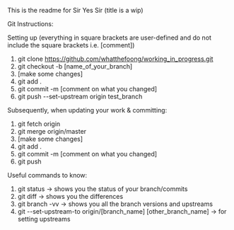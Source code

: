 This is the readme for Sir Yes Sir (title is a wip)

Git Instructions:

Setting up (everything in square brackets are user-defined and do not include the square brackets i.e. [comment])
1. git clone https://github.com/whatthefoong/working_in_progress.git
2. git checkout -b [name_of_your_branch]
3. [make some changes]
4. git add .
5. git commit -m [comment on what you changed]
6. git push --set-upstream origin test_branch

Subsequently, when updating your work & committing:
1. git fetch origin
2. git merge origin/master
3. [make some changes]
4. git add .
5. git commit -m [comment on what you changed]
6. git push

Useful commands to know:
1. git status -> shows you the status of your branch/commits
2. git diff -> shows you the differences
3. git branch -vv -> shows you all the branch versions and upstreams
4. git --set-upstream-to origin/[branch_name] [other_branch_name] -> for setting upstreams
